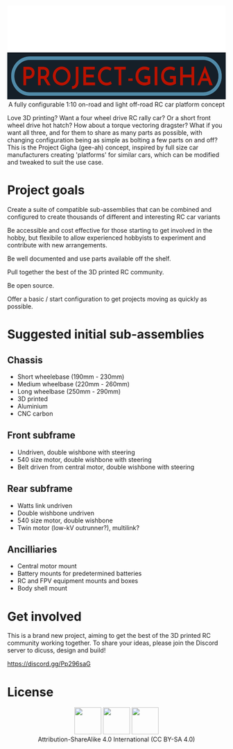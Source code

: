 <p align="center">
  <img width="532" height="216" src="/PROJECT-GIGHA.png"><br>
  A fully configurable 1:10 on-road and light off-road RC car platform concept
</p>

Love 3D printing? Want a four wheel drive RC rally car? Or a short front wheel drive hot hatch? How about a torque vectoring dragster? What if you want all three, and for them to share as many parts as possible, with changing configuration being as simple as bolting a few parts on and off? This is the Project Gigha (gee-ah) concept, inspired by full size car manufacturers creating 'platforms' for similar cars, which can be modified and tweaked to suit the use case.

# Project goals

Create a suite of compatible sub-assemblies that can be combined and configured to create thousands of different and interesting RC car variants

Be accessible and cost effective for those starting to get involved in the hobby, but flexibile to allow experienced hobbyists to experiment and contribute with new arrangements.

Be well documented and use parts available off the shelf.

Pull together the best of the 3D printed RC community.

Be open source.

Offer a basic / start configuration to get projects moving as quickly as possible.

# Suggested initial sub-assemblies

## Chassis
* Short wheelebase (190mm - 230mm)
* Medium wheelbase (220mm - 260mm)
* Long wheelbase (250mm - 290mm)
* 3D printed
* Aluminium
* CNC carbon

## Front subframe
* Undriven, double wishbone with steering
* 540 size motor, double wishbone with steering
* Belt driven from central motor, double wishbone with steering

## Rear subframe
* Watts link undriven
* Double wishbone undriven
* 540 size motor, double wishbone
* Twin motor (low-kV outrunner?), multilink?

## Ancilliaries
* Central motor mount
* Battery mounts for predetermined batteries
* RC and FPV equipment mounts and boxes
* Body shell mount

# Get involved
This is a brand new project, aiming to get the best of the 3D printed RC community working together. To share your ideas, please join the Discord server to dicuss, design and build!

https://discord.gg/Pp296saG

# License
<p align="center">
  <img width="62" height="62" src="https://creativecommons.org/images/deed/cc_icon_white_x2.png">
  <img width="62" height="62" src="https://creativecommons.org/images/deed/attribution_icon_white_x2.png">
  <img width="62" height="62" src="https://creativecommons.org/images/deed/sa_white_x2.png"><br>
  Attribution-ShareAlike 4.0 International (CC BY-SA 4.0)
</p>


